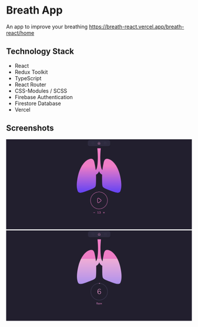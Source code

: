 # Breath App

An app to improve your breathing
https://breath-react.vercel.app/breath-react/home

## Technology Stack

- React
- Redux Toolkit
- TypeScript
- React Router
- CSS-Modules / SCSS
- Firebase Authentication
- Firestore Database
- Vercel

## Screenshots

![Изображение не найдено](./src/assets/screenshot.png 'Front-end structure')
![Изображение не найдено](./src/assets/screenshot2.png 'Front-end structure')
